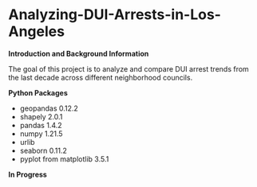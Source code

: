 # Analyzing-DUI-Arrests-in-Los-Angeles


**Introduction and Background Information**

The goal of this project is to analyze and compare DUI arrest trends from the last decade across different neighborhood councils. 

**Python Packages**

- geopandas 0.12.2
- shapely 2.0.1
- pandas 1.4.2
- numpy 1.21.5
- urlib
- seaborn 0.11.2
- pyplot from matplotlib 3.5.1

**In Progress**
